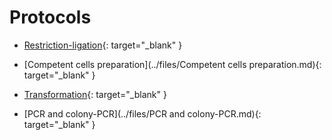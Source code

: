 # Protocols

- [Restriction-ligation](../files/Restriction-ligation.md){: target="_blank" }

- [Competent cells preparation](../files/Competent cells preparation.md){: target="_blank" }

- [Transformation](../files/Transformation.md){: target="_blank" }

- [PCR and colony-PCR](../files/PCR and colony-PCR.md){: target="_blank" }